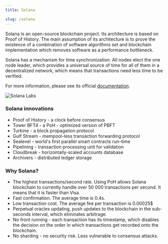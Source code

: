 ```yaml
---
title: Solana

slug: /solana
---
```


Solana is an open-source blockchain project. Its architecture is based on Proof of History. The main assumption of its architecture is to prove the existence of a combination of software algorithms set and blockchain implementation which removes software as a performance bottleneck.

Solana has a mechanism for time synchronization. All nodes elect the one node leader, which provides a universal source of time for all of them in a decentralized network, which means that transactions need less time to be verified.

For more information, please see its official [documentation](https://docs.solana.com/introduction).

![Solana Labs](https://i.imgur.com/xsqEZiK.jpg)

### Solana innovations

- Proof of History - a clock before consensus
- Tower BFT4 - a PoH - optimized version of PBFT
- Turbine - a block propagation protocol
- Gulf Stream - mempool-less transaction forwarding protocol
- Sealevel - world's first parallel smart contracts run-time
- Pipelining - transaction processing unit for validation
- Cloudbreak - horizontally-scaled accounts database
- Archivers - distributed ledger storage

### Why Solana?

- The highest transactions/second rate. Using PoH allows Solana blockchain to currently handle over 50 000 transactions per second. It means that it is faster than Visa.
- Fast confirmation. The average time is 0.4s.
- Low transaction cost. The average fee per transaction is 0.00025$
- Perpetual oracles updating, push updates to the blockchain in the sub-seconds interval, which eliminates arbitrage.
- No front running - each transaction has its timestamp, which disables the decision on the order in which transactions get recorded onto the blockchain.
- No sharding - no security risk. Less vulnerable to consensus attacks.

